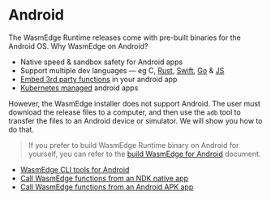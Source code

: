 # Android

The WasmEdge Runtime releases come with pre-built binaries for the Android OS. Why WasmEdge on Android?

* Native speed & sandbox safety for Android apps
* Support multiple dev languages — eg C, [Rust](../dev/rust.md), [Swift](../dev/swift.md), [Go](../dev/go.md) & [JS](../dev/js.md)
* [Embed 3rd party functions](../embed.md) in your android app
* [Kubernetes managed](../kubernetes.md) android apps

However, the WasmEdge installer does not support Android. The user must download the release files to a computer, and then use the `adb` tool to transfer the files to an Android device or simulator. We will show you how to do that.

> If you prefer to build WasmEdge Runtime binary on Android for yourself, you can refer to the [build WasmEdge for Android](../extend/build_for_android.md) document.

* [WasmEdge CLI tools for Android](android/cli.md)
* [Call WasmEdge functions from an NDK native app](android/ndk.md)
* [Call WasmEdge functions from an Android APK app](android/studio.md)
